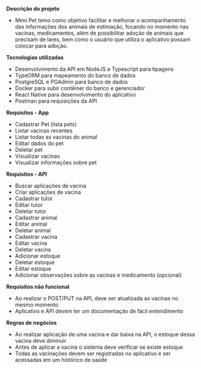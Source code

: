 **Descrição do projeto**

- Mimi Pet temo como objetivo facilitar e melhorar o acompanhamento das informações dos animais de estimação, focando no momento nas vacinas, medicamentos, além de possibilitar adoção de animais que precisam de lares, bem como o usuário que utiliza o aplicativo possam colocar para adoção.

**Tecnologias utilizadas**

- Desenvolvimento da API em NodeJS e Typescript para tipagens
- TypeORM para mapeamento do banco de dados
- PostgreSQL e PGAdmin para banco de dados
- Docker para subir contêiner do banco e gerenciador
- React Native para desenvolvimento do aplicativo
- Postman para requisições da API

**Requisitos - App**

- Cadastrar Pet (lista pets)
- Listar vacinas recentes
- Listar todas as vacinas do animal
- Editar dados do pet
- Deletar pet
- Visualizar vacinas
- Visualizar informações sobre pet

**Requisitos - API**

- Buscar aplicações de vacina
- Criar aplicações de vacina
- Cadastrar tutor
- Editar tutor
- Deletar tutor
- Cadastrar animal
- Editar animal
- Deletar animal
- Cadastrar vacina
- Editar vacina
- Deletar vacina
- Adicionar estoque
- Deletar estoque
- Editar estoque
- Adicionar observações sobre as vacinas e medicamento (opcional)

**Requisitos não funcional**

- Ao realizar o POST/PUT na API, deve ser atualizada as vacinas no mesmo momento
- Aplicativo e API devem ter um documentação de fácil entendimento

**Regras de negócios**

- Ao realizar aplicação de uma vacina e dar baixa na API, o estoque dessa vacina deve diminuir
- Antes de aplicar a vacina o sistema deve verificar se existe estoque
- Todas as vacinações devem ser registradas no aplicativo e ser acessadas em um histórico de saúde

